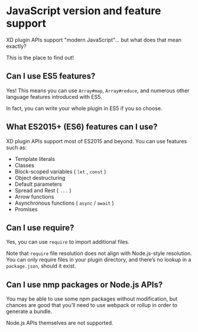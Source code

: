 # JavaScript version and feature support

XD plugin APIs support "modern JavaScript"... but what does that mean exactly? 

This is the place to find out!


## Can I use ES5 features?

Yes! This means you can use `Array#map`, `Array#reduce`, and numerous other language features introduced with ES5.

In fact, you can write your whole plugin in ES5 if you so choose.


## What ES2015+ (ES6) features can I use?

XD plugin APIs support most of ES2015 and beyond. You can use features such as:

- Template literals
- Classes
- Block-scoped variables ( `let` , `const` )
- Object destructuring
- Default parameters
- Spread and Rest ( `...` )
- Arrow functions
- Asynchronous functions ( `async` / `await` )
- Promises


## Can I use require?

Yes, you can use `require` to import additional files.

Note that `require` file resolution does not align with Node.js-style resolution. You can only require files in your plugin directory, and there’s no lookup in a `package.json`, should it exist.


## Can I use nmp packages or Node.js APIs?

You may be able to use some npm packages without modification, but chances are good that you’ll need to use webpack or rollup in order to generate a bundle.

Node.js APIs themselves are not supported.